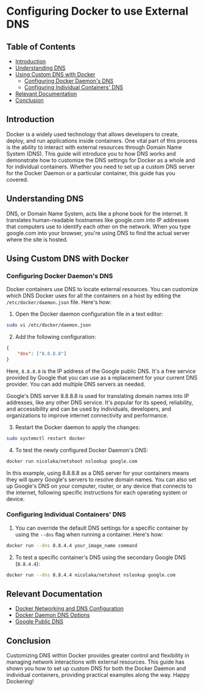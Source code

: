 # Configuring Docker to use External DNS

## Table of Contents

- [Introduction](#introduction)
- [Understanding DNS](#understanding-dns)
- [Using Custom DNS with Docker](#using-custom-dns-with-docker)
   - [Configuring Docker Daemon's DNS](#configuring-docker-daemons-dns)
   - [Configuring Individual Containers' DNS](#configuring-individual-containers-dns)
- [Relevant Documentation](#relevant-documentation)
- [Conclusion](#conclusion)

## Introduction

Docker is a widely used technology that allows developers to create, deploy, and run applications inside containers. One vital part of this process is the ability to interact with external resources through Domain Name System (DNS). This guide will introduce you to how DNS works and demonstrate how to customize the DNS settings for Docker as a whole and for individual containers. Whether you need to set up a custom DNS server for the Docker Daemon or a particular container, this guide has you covered.

## Understanding DNS

DNS, or Domain Name System, acts like a phone book for the internet. It translates human-readable hostnames like google.com into IP addresses that computers use to identify each other on the network. When you type google.com into your browser, you're using DNS to find the actual server where the site is hosted.

## Using Custom DNS with Docker

### Configuring Docker Daemon's DNS

Docker containers use DNS to locate external resources. You can customize which DNS Docker uses for all the containers on a host by editing the `/etc/docker/daemon.json` file. Here's how:

1. Open the Docker daemon configuration file in a text editor:

```bash
sudo vi /etc/docker/daemon.json
```

2. Add the following configuration:

```json
{
    "dns": ["8.8.8.8"]
}
```

Here, `8.8.8.8` is the IP address of the Google public DNS. It's a free service provided by Google that you can use as a replacement for your current DNS provider. You can add multiple DNS servers as needed.

Google's DNS server 8.8.8.8 is used for translating domain names into IP addresses, like any other DNS service. It's popular for its speed, reliability, and accessibility and can be used by individuals, developers, and organizations to improve internet connectivity and performance.

3. Restart the Docker daemon to apply the changes:

```bash
sudo systemctl restart docker
```

4. To test the newly configured Docker Daemon's DNS:

```bash
docker run nicolaka/netshoot nslookup google.com
```

In this example, using 8.8.8.8 as a DNS server for your containers means they will query Google's servers to resolve domain names. You can also set up Google's DNS on your computer, router, or any device that connects to the internet, following specific instructions for each operating system or device.

### Configuring Individual Containers' DNS

1. You can override the default DNS settings for a specific container by using the `--dns` flag when running a container. Here's how:

```bash
docker run --dns 8.8.4.4 your_image_name command
```

2. To test a specific container's DNS using the secondary Google DNS (`8.8.4.4`):

```bash
docker run --dns 8.8.4.4 nicolaka/netshoot nslookup google.com
```

## Relevant Documentation

- [Docker Networking and DNS Configuration](https://docs.docker.com/v17.09/engine/userguide/networking/default_network/configure-dns/)
- [Docker Daemon DNS Options](https://docs.docker.com/engine/reference/commandline/dockerd/#daemon-dns-options)
- [Google Public DNS](https://developers.google.com/speed/public-dns)

## Conclusion

Customizing DNS within Docker provides greater control and flexibility in managing network interactions with external resources. This guide has shown you how to set up custom DNS for both the Docker Daemon and individual containers, providing practical examples along the way. Happy Dockering!